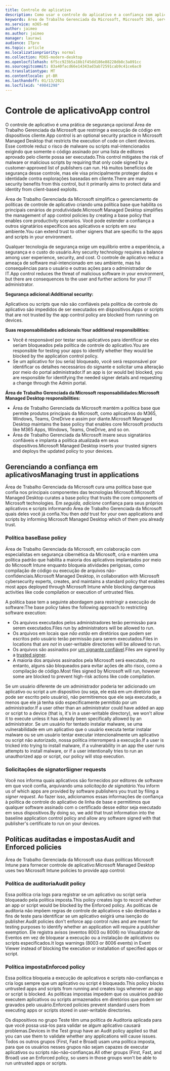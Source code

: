 ```yaml
---
title: Controle de aplicativo
description: Como usar o controle do aplicativo e a confiança com aplicativos
keywords: Área de Trabalho Gerenciada da Microsoft, Microsoft 365, serviço, documentação
ms.service: m365-md
author: jaimeo
ms.author: jaimeo
manager: laurawi
audience: ITpro
ms.topic: article
ms.localizationpriority: normal
ms.collection: M365-modern-desktop
ms.openlocfilehash: 6f5cc923b5a18b1f45dd186e88228db8c3a891cc
ms.sourcegitcommit: 83a40facd66e14343ad3ab72591cab9c41ce6ac0
ms.translationtype: MT
ms.contentlocale: pt-BR
ms.lasthandoff: 01/13/2021
ms.locfileid: "49841298"
---
```

# <a name="app-control"></a><span data-ttu-id="8b53d-104">Controle de aplicativo</span><span class="sxs-lookup"><span data-stu-id="8b53d-104">App control</span></span>

<span data-ttu-id="8b53d-105">O controle de aplicativo é uma prática de segurança opcional Área de Trabalho Gerenciada da Microsoft que restringe a execução de código em dispositivos cliente.</span><span class="sxs-lookup"><span data-stu-id="8b53d-105">App control is an optional security practice in Microsoft Managed Desktop that restricts the execution of code on client devices.</span></span> <span data-ttu-id="8b53d-106">Esse controle reduz o risco de malware ou scripts mal-intencionados exigindo que somente o código assinado por uma lista de editores aprovado pelo cliente possa ser executado.</span><span class="sxs-lookup"><span data-stu-id="8b53d-106">This control mitigates the risk of malware or malicious scripts by requiring that only code signed by a customer-approved list of publishers can run.</span></span> <span data-ttu-id="8b53d-107">Há muitos benefícios de segurança desse controle, mas ele visa principalmente proteger dados e identidade contra explorações baseadas em cliente.</span><span class="sxs-lookup"><span data-stu-id="8b53d-107">There are many security benefits from this control, but it primarily aims to protect data and identity from client-based exploits.</span></span>

<span data-ttu-id="8b53d-108">Área de Trabalho Gerenciada da Microsoft simplifica o gerenciamento de políticas de controle de aplicativo criando uma política base que habilita os principais cenários de produtividade.</span><span class="sxs-lookup"><span data-stu-id="8b53d-108">Microsoft Managed Desktop simplifies the management of app control policies by creating a base policy that enables core productivity scenarios.</span></span> <span data-ttu-id="8b53d-109">Você pode estender a confiança a outros signatários específicos aos aplicativos e scripts em seu ambiente.</span><span class="sxs-lookup"><span data-stu-id="8b53d-109">You can extend trust to other signers that are specific to the apps and scripts in your environment.</span></span> 


<span data-ttu-id="8b53d-110">Qualquer tecnologia de segurança exige um equilíbrio entre a experiência, a segurança e o custo do usuário.</span><span class="sxs-lookup"><span data-stu-id="8b53d-110">Any security technology requires a balance among user experience, security, and cost.</span></span> <span data-ttu-id="8b53d-111">O controle de aplicativo reduz a ameaça de software mal-intencionado em seu ambiente, mas há consequências para o usuário e outras ações para o administrador de IT.</span><span class="sxs-lookup"><span data-stu-id="8b53d-111">App control reduces the threat of malicious software in your environment, but there are consequences to the user and further actions for your IT administrator.</span></span>

<span data-ttu-id="8b53d-112">**Segurança adicional:**</span><span class="sxs-lookup"><span data-stu-id="8b53d-112">**Additional security:**</span></span>

<span data-ttu-id="8b53d-113">Aplicativos ou scripts que não são confiáveis pela política de controle do aplicativo são impedidos de ser executados em dispositivos.</span><span class="sxs-lookup"><span data-stu-id="8b53d-113">Apps or scripts that are not trusted by the app control policy are blocked from running on devices.</span></span>

<span data-ttu-id="8b53d-114">**Suas responsabilidades adicionais:**</span><span class="sxs-lookup"><span data-stu-id="8b53d-114">**Your additional responsibilities:**</span></span>

- <span data-ttu-id="8b53d-115">Você é responsável por testar seus aplicativos para identificar se eles seriam bloqueados pela política de controle do aplicativo.</span><span class="sxs-lookup"><span data-stu-id="8b53d-115">You are responsible for testing your apps to identify whether they would be blocked by the application control policy.</span></span>
- <span data-ttu-id="8b53d-116">Se um aplicativo for (ou seria) bloqueado, você será responsável por identificar os detalhes necessários do signante e solicitar uma alteração por meio do portal administrador.</span><span class="sxs-lookup"><span data-stu-id="8b53d-116">If an app is (or would be) blocked, you are responsible for identifying the needed signer details and requesting a change through the Admin portal.</span></span>

<span data-ttu-id="8b53d-117">**Área de Trabalho Gerenciada da Microsoft responsabilidades:**</span><span class="sxs-lookup"><span data-stu-id="8b53d-117">**Microsoft Managed Desktop responsibilities:**</span></span>

- <span data-ttu-id="8b53d-118">Área de Trabalho Gerenciada da Microsoft mantém a política base que permite produtos principais da Microsoft, como aplicativos do M365, Windows, Teams, OneDrive e assim por diante.</span><span class="sxs-lookup"><span data-stu-id="8b53d-118">Microsoft Managed Desktop maintains the base policy that enables core Microsoft products like M365 Apps, Windows, Teams, OneDrive, and so on.</span></span>
- <span data-ttu-id="8b53d-119">Área de Trabalho Gerenciada da Microsoft insere seus signatários confiáveis e implanta a política atualizada em seus dispositivos.</span><span class="sxs-lookup"><span data-stu-id="8b53d-119">Microsoft Managed Desktop inserts your trusted signers and deploys the updated policy to your devices.</span></span>


## <a name="managing-trust-in-applications"></a><span data-ttu-id="8b53d-120">Gerenciando a confiança em aplicativos</span><span class="sxs-lookup"><span data-stu-id="8b53d-120">Managing trust in applications</span></span>

<span data-ttu-id="8b53d-121">Área de Trabalho Gerenciada da Microsoft cura uma política base que confia nos principais componentes das tecnologias Microsoft.</span><span class="sxs-lookup"><span data-stu-id="8b53d-121">Microsoft Managed Desktop curates a base policy that trusts the core components of Microsoft technologies.</span></span> <span data-ttu-id="8b53d-122">Em *seguida, adicione* confiança para seus próprios aplicativos e scripts informando Área de Trabalho Gerenciada da Microsoft quais deles você já confia.</span><span class="sxs-lookup"><span data-stu-id="8b53d-122">You then *add* trust for your own applications and scripts by informing Microsoft Managed Desktop which of them you already trust.</span></span>

### <a name="base-policy"></a><span data-ttu-id="8b53d-123">Política base</span><span class="sxs-lookup"><span data-stu-id="8b53d-123">Base policy</span></span>

<span data-ttu-id="8b53d-124">Área de Trabalho Gerenciada da Microsoft, em colaboração com especialistas em segurança cibernética da Microsoft, cria e mantém uma política padrão que habilita a maioria dos aplicativos implantados por meio do Microsoft Intune enquanto bloqueia atividades perigosas, como compilação de código ou execução de arquivos não-confidenciais.</span><span class="sxs-lookup"><span data-stu-id="8b53d-124">Microsoft Managed Desktop, in collaboration with Microsoft cybersecurity experts, creates, and maintains a standard policy that enables most apps deployed through Microsoft Intune while blocking dangerous activities like code compilation or execution of untrusted files.</span></span>

<span data-ttu-id="8b53d-125">A política base tem a seguinte abordagem para restringir a execução de software:</span><span class="sxs-lookup"><span data-stu-id="8b53d-125">The base policy takes the following approach to restricting software execution:</span></span>

- <span data-ttu-id="8b53d-126">Os arquivos executados pelos administradores terão permissão para serem executados.</span><span class="sxs-lookup"><span data-stu-id="8b53d-126">Files run by administrators will be allowed to run.</span></span>
- <span data-ttu-id="8b53d-127">Os arquivos em locais que *não estão* em diretórios que podem ser escritos pelo usuário terão permissão para serem executados.</span><span class="sxs-lookup"><span data-stu-id="8b53d-127">Files in locations that are *not* in user-writable directories will be allowed to run.</span></span>
- <span data-ttu-id="8b53d-128">Os arquivos são assinados por [um signante confiável](#signer-requests).</span><span class="sxs-lookup"><span data-stu-id="8b53d-128">Files are signed by a [trusted signer](#signer-requests).</span></span>
- <span data-ttu-id="8b53d-129">A maioria dos arquivos assinados pela Microsoft será executado, no entanto, alguns são bloqueados para evitar ações de alto risco, como a compilação de código.</span><span class="sxs-lookup"><span data-stu-id="8b53d-129">Most files signed by Microsoft will run, however some are blocked to prevent high-risk actions like code compilation.</span></span>


<span data-ttu-id="8b53d-130">Se um usuário diferente de um administrador poderia ter adicionado um aplicativo ou script a um dispositivo (ou seja, ele está em um diretório que pode ser escrito pelo usuário), não permitiremos que ele seja executado, a menos que ele já tenha sido especificamente permitido por um administrador.</span><span class="sxs-lookup"><span data-stu-id="8b53d-130">If a user other than an administrator could have added an app or script to a device (that is, it's in a user-writable directory), we won't allow it to execute unless it has already been specifically allowed by an administrator.</span></span> <span data-ttu-id="8b53d-131">Se um usuário for tentado instalar malware, se uma vulnerabilidade em um aplicativo que o usuário executa tentar instalar malware ou se um usuário tentar executar intencionalmente um aplicativo ou script não autorizado, nossa política interromperá a execução.</span><span class="sxs-lookup"><span data-stu-id="8b53d-131">If a user is tricked into trying to install malware, if a vulnerability in an app the user runs attempts to install malware, or if a user intentionally tries to run an unauthorized app or script, our policy will stop execution.</span></span>

### <a name="signer-requests"></a><span data-ttu-id="8b53d-132">Solicitações de signator</span><span class="sxs-lookup"><span data-stu-id="8b53d-132">Signer requests</span></span>

<span data-ttu-id="8b53d-133">Você nos informa quais aplicativos são fornecidos por editores de software em que você confia, arquivando uma *solicitação de signatário.*</span><span class="sxs-lookup"><span data-stu-id="8b53d-133">You inform us of which apps are provided by software publishers you trust by filing a *signer request*.</span></span> <span data-ttu-id="8b53d-134">Ao fazer isso, adicionamos essas informações de confiança à política de controle do aplicativo de linha de base e permitimos que qualquer software assinado com o certificado desse editor seja executado em seus dispositivos.</span><span class="sxs-lookup"><span data-stu-id="8b53d-134">By doing so, we add that trust information into the baseline application control policy and allow any software signed with that publisher's certificate to run on your devices.</span></span>

## <a name="audit-and-enforced-policies"></a><span data-ttu-id="8b53d-135">Políticas auditadas e impostas</span><span class="sxs-lookup"><span data-stu-id="8b53d-135">Audit and Enforced policies</span></span>

<span data-ttu-id="8b53d-136">Área de Trabalho Gerenciada da Microsoft usa duas políticas Microsoft Intune para fornecer controle de aplicativo:</span><span class="sxs-lookup"><span data-stu-id="8b53d-136">Microsoft Managed Desktop uses two Microsoft Intune policies to provide app control:</span></span>

### <a name="audit-policy"></a><span data-ttu-id="8b53d-137">Política de auditoria</span><span class="sxs-lookup"><span data-stu-id="8b53d-137">Audit policy</span></span>
<span data-ttu-id="8b53d-138">Essa política cria logs para registrar se um aplicativo ou script seria bloqueado pela política imposta.</span><span class="sxs-lookup"><span data-stu-id="8b53d-138">This policy creates logs to record whether an app or script would be blocked by the Enforced policy.</span></span> <span data-ttu-id="8b53d-139">As políticas de auditoria não impõem regras de controle de aplicativos e são destinadas a fins de teste para identificar se um aplicativo exigirá uma isenção do publisher.</span><span class="sxs-lookup"><span data-stu-id="8b53d-139">Audit policies don't enforce app control rules and are meant for testing purposes to identify whether an application will require a publisher exemption.</span></span> <span data-ttu-id="8b53d-140">Ele registra avisos (eventos 8003 ou 8006) no Visualizador de Eventos em vez de bloquear a execução ou a instalação de aplicativos ou scripts especificados.</span><span class="sxs-lookup"><span data-stu-id="8b53d-140">It logs warnings (8003 or 8006 events) in Event Viewer instead of blocking the execution or installation of specified apps or script.</span></span>

### <a name="enforced-policy"></a><span data-ttu-id="8b53d-141">Política imposta</span><span class="sxs-lookup"><span data-stu-id="8b53d-141">Enforced policy</span></span>
<span data-ttu-id="8b53d-142">Essa política bloqueia a execução de aplicativos e scripts não-confianças e cria logs sempre que um aplicativo ou script é bloqueado.</span><span class="sxs-lookup"><span data-stu-id="8b53d-142">This policy blocks untrusted apps and scripts from running and creates logs whenever an app or script is blocked.</span></span> <span data-ttu-id="8b53d-143">As políticas impostas impedem que os usuários padrão executem aplicativos ou scripts armazenados em diretórios que podem ser gravados pelo usuário.</span><span class="sxs-lookup"><span data-stu-id="8b53d-143">Enforced policies prevent standard users from executing apps or scripts stored in user-writable directories.</span></span>

<span data-ttu-id="8b53d-144">Os dispositivos no grupo Teste têm uma política de Auditoria aplicada para que você possa usá-los para validar se algum aplicativo causará problemas.</span><span class="sxs-lookup"><span data-stu-id="8b53d-144">Devices in the Test group have an Audit policy applied so that you can use them to validate whether any applications will cause issues.</span></span> <span data-ttu-id="8b53d-145">Todos os outros grupos (First, Fast e Broad) usam uma política imposta, para que os usuários nesses grupos não sejam capazes de executar aplicativos ou scripts não-não-confianças.</span><span class="sxs-lookup"><span data-stu-id="8b53d-145">All other groups (First, Fast, and Broad) use an Enforced policy, so users in those groups won't be able to run untrusted apps or scripts.</span></span>







